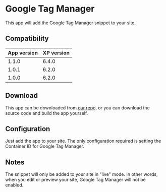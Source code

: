 # Google Tag Manager

This app will add the Google Tag Manager snippet to your site.

## Compatibility

| App version        | XP version |
| ------------- | ------------- |
| 1.1.0 | 6.4.0 |
| 1.0.1 | 6.2.0 |
| 1.0.0 | 6.2.0 |

## Download

This app can be downloaded from [our repo](http://repo.enonic.com/public/com/enonic/app/google.tagmanager/), or you can download the source code and build the app yourself.

## Configuration

Just add the app to your site. The only configuration required is setting the Container ID for Google Tag Manager.

## Notes

The snippet will only be added to your site in "live" mode. In other words, when you edit or preview your site, Google Tag Manager will not be enabled.